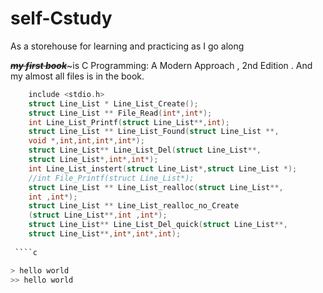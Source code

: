 # self-Cstudy
As a storehouse for learning and practicing as I go along

~~***my first book***~~~is C Programming: A Modern Approach , 2nd Edition  . And my almost all files is in the book.

````c 
    include <stdio.h>
    struct Line_List * Line_List_Create();
    struct Line_List ** File_Read(int*,int*);
    int Line_List_Printf(struct Line_List**,int);
    struct Line_List ** Line_List_Found(struct Line_List **,
    void *,int,int,int*,int*);
    struct Line_List** Line_List_Del(struct Line_List**,
    struct Line_List*,int*,int*);
    int Line_List_instert(struct Line_List*,struct Line_List *);
    //int File_Printf(struct Line_List*);
    struct Line_List ** Line_List_realloc(struct Line_List**,
    int ,int*);
    struct Line_List ** Line_List_realloc_no_Create
    (struct Line_List**,int ,int*);
    struct Line_List** Line_List_Del_quick(struct Line_List**,
    struct Line_List**,int*,int*,int);
   
 ````c

> hello world
>> hello world 
